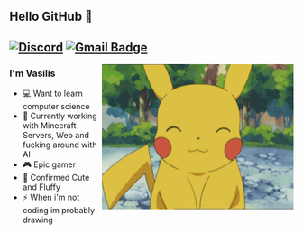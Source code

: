 ## Hello GitHub 👋
[![Discord](https://img.shields.io/badge/Discord-VasInklingGR%230001-%237289DA?label=&logo=discord&logoColor=ffffff&color=7389D8&labelColor=6A7EC2)](https://discord.com)
[![Gmail Badge](https://img.shields.io/badge/-vasilis@thepikachu.ga-c14438?style=flat-square&logo=Gmail&logoColor=white&link=mailto:vasilis@thepikachu.ga)](mailto:vasilis@thepikachu.ga)
---
<img align="right" alt="GIF" src="Cute_Pikachu.gif" />

### I'm Vasilis

- 💻 Want to learn computer science
- 🌱 Currently working with Minecraft Servers, Web and fucking around with AI
- 🎮 Epic gamer
- 🐾 Confirmed Cute and Fluffy
- ⚡ When i'm not coding im probably drawing
